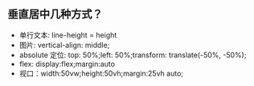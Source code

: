 ## 垂直居中几种方式？

- 单行文本: line-height = height
- 图片: vertical-align: middle;
- absolute 定位: top: 50%;left: 50%;transform: translate(-50%, -50%);
- flex: display:flex;margin:auto
- 视口：width:50vw;height:50vh;margin:25vh auto;